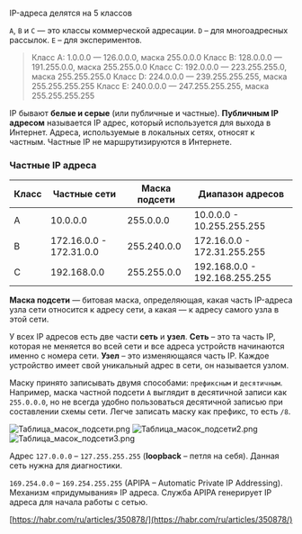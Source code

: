 IP-адреса делятся на 5 классов

`A`, `B` и `C` — это классы коммерческой адресации.
`D` – для многоадресных рассылок.
`E` – для экспериментов.

> Класс А: 1.0.0.0 — 126.0.0.0, маска 255.0.0.0
> Класс В: 128.0.0.0 — 191.255.0.0, маска 255.255.0.0
> Класс С: 192.0.0.0 — 223.255.255.0, маска 255.255.255.0
> Класс D: 224.0.0.0 — 239.255.255.255, маска 255.255.255.255
> Класс Е: 240.0.0.0 — 247.255.255.255, маска 255.255.255.255

IP бывают **белые и серые** (или публичные и частные).
**Публичным IP адресом** называется IP адрес, который используется для выхода в Интернет.
Адреса, используемые в локальных сетях, относят к частным.
Частные IP не маршрутизируются в Интернете.

### Частные IP адреса

| Класс | Частные сети            | Маска подсети | Диапазон адресов              |
|-------|-------------------------|---------------|-------------------------------|
| A     | 10.0.0.0                | 255.0.0.0     | 10.0.0.0 - 10.255.255.255     |
| B     | 172.16.0.0 - 172.31.0.0 | 255.240.0.0   | 172.16.0.0 - 172.31.255.255   |
| C     | 192.168.0.0             | 255.255.0.0   | 192.168.0.0 - 192.168.255.255 |

**Маска подсети** — битовая маска, определяющая, какая часть IP-адреса узла сети относится к адресу сети,
а какая — к адресу самого узла в этой сети.

У всех IP адресов есть две части **сеть** и **узел**.
**Сеть** – это та часть IP, которая не меняется во всей сети и все адреса устройств начинаются именно с номера сети.
**Узел** – это изменяющаяся часть IP. Каждое устройство имеет свой уникальный адрес в сети, он называется узлом.

Маску принято записывать двумя способами: `префиксным` и `десятичным`.
Например, маска частной подсети `A` выглядит в десятичной записи как `255.0.0.0`,
но не всегда удобно пользоваться десятичной записью при составлении схемы сети.
Легче записать маску как префикс, то есть `/8`.

![Таблица_масок_подсети.png](General/Abbreviations/Programming/ip_mask.png)
![Таблица_масок_подсети2.png](General/Abbreviations/Programming/ip_mask2.png)
![Таблица_масок_подсети3.png](General/Abbreviations/Programming/ip_mask3.png)

Адрес `127.0.0.0` – `127.255.255.255` (**loopback** – петля на себя).
Данная сеть нужна для диагностики.

`169.254.0.0` – `169.254.255.255` (APIPA – Automatic Private IP Addressing).
Механизм «придумывания» IP адреса.
Служба APIPA генерирует IP адреса для начала работы с сетью.

[https://habr.com/ru/articles/350878/](https://habr.com/ru/articles/350878/)

